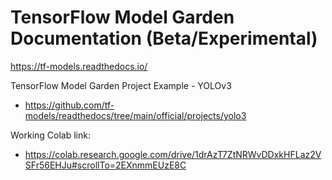# TensorFlow Model Garden Documentation (Beta/Experimental)

https://tf-models.readthedocs.io/

TensorFlow Model Garden Project Example - YOLOv3
- https://github.com/tf-models/readthedocs/tree/main/official/projects/yolo3

Working Colab link: 
- https://colab.research.google.com/drive/1drAzT7ZtNRWvDDxkHFLaz2VSFr56EHJu#scrollTo=2EXnmmEUzE8C
